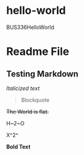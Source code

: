 # hello-world
BUS336HelloWorld
# Readme File
## Testing Markdown
*Italicized text*
> Blockquote
>
~~The World is flat.~~

H~2~O

X^2^

**Bold Text**
